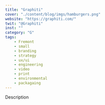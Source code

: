 ```yaml
---
title: "Graphiti"
cover: "./content/blog/imgs/hamburgers.png"
website: "https://graphiti.com/"
twit: "@Graphiti"
inst: ""
category: "G"
tags:
    - Fremont
    - small
    - branding
    - strategy
    - ux/ui
    - engineering
    - video
    - print
    - environmental
    - packagaing
---
```


Description
